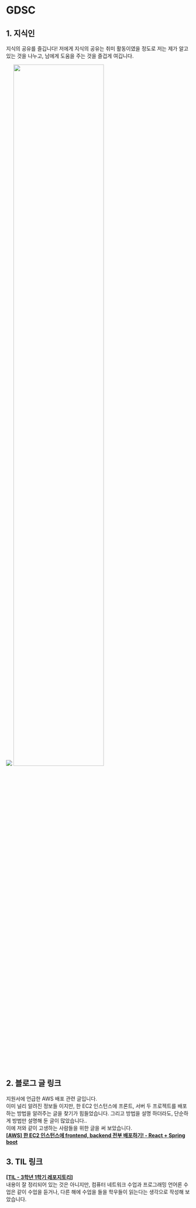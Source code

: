 # GDSC

## 1. 지식인
지식의 공유를 즐깁니다! 저에게 지식의 공유는 취미 활동이였을 정도로 저는 제가 알고 있는 것을 나누고, 남에게 도움을 주는 것을 즐겁게 여깁니다. 
<div>
  <img src="https://user-images.githubusercontent.com/71186266/188534401-55bda603-94d7-4aa5-87b0-83b2ba7c1300.png">

  <img src="https://user-images.githubusercontent.com/71186266/188534405-69d2aba2-b2ba-437a-b521-936c9098bb7a.png" width=70%>
</div>

## 2. 블로그 글 링크
지원서에 언급한 AWS 배포 관련 글입니다. <br> 이미 널리 알려진 정보들 이지만, 한 EC2 인스턴스에 프론트, 서버 두 프로젝트를 배포하는 방법을 알려주는 글을 찾기가 힘들었습니다. 그리고 방법을 설명 하더라도, 단순하게 방법만 설명해 둔 글이 많았습니다.. <br> 이에 저와 같이 고생하는 사람들을 위한 글을 써 보았습니다. <br>
**[[AWS] 한 EC2 인스턴스에 frontend, backend 전부 배포하기! - React + Spring boot](https://dwaejinho.tistory.com/39)**

## 3. TIL 링크
**[[TIL - 3학년 1학기 레포지토리]](https://github.com/binary-ho/TIL-public/tree/main/3%ED%95%99%EB%85%84%201%ED%95%99%EA%B8%B0)** <br> 
내용이 잘 정리되어 있는 것은 아니지만, 컴퓨터 네트워크 수업과 프로그래밍 언어론 수업은 같이 수업을 듣거나, 다른 해에 수업을 들을 학우들이 읽는다는 생각으로 작성해 보았습니다.
